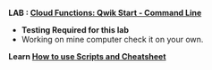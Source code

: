 **LAB : [Cloud Functions: Qwik Start - Command Line](https://www.qwiklabs.com/focuses/916?parent=catalog)**

 - **Testing Required for this lab**
 - Working on mine computer check it on your own.

**Learn [How to use Scripts and Cheatsheet](/HOW-TO.md)**

